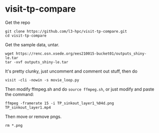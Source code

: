 # visit-tp-compare

Get the repo
```
git clone https://github.com/l3-hpc/visit-tp-compare.git
cd visit-tp-compare
```

Get the sample data, untar.
```
wget https://renc.osn.xsede.org/ees210015-bucket01/outputs_shiny-le.tar
tar -xvf outputs_shiny-le.tar
```

It's pretty clunky, just uncomment and comment out stuff, then do
```
visit -cli -nowin -s movie_loop.py
```

Then modify ffmpeg.sh and do `source ffmpeg.sh`, or just modify and paste the command:
```
ffmpeg -framerate 15 -i TP_sinkout_layer1_%04d.png TP_sinkout_layer1.mp4
```

Then move or remove pngs.
```
rm *.png
```
